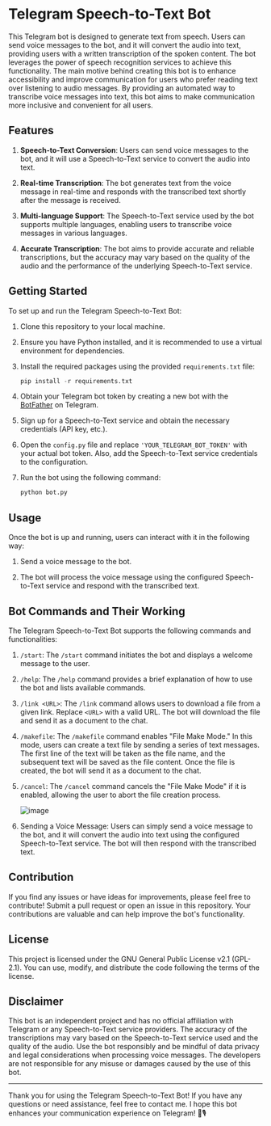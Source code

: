 # Telegram Speech-to-Text Bot

This Telegram bot is designed to generate text from speech. Users can send voice messages to the bot, and it will convert the audio into text, providing users with a written transcription of the spoken content. The bot leverages the power of speech recognition services to achieve this functionality.
The main motive behind creating this bot is to enhance accessibility and improve communication for users who prefer reading text over listening to audio messages. By providing an automated way to transcribe voice messages into text, this bot aims to make communication more inclusive and convenient for all users.

## Features

1. **Speech-to-Text Conversion**: Users can send voice messages to the bot, and it will use a Speech-to-Text service to convert the audio into text.

2. **Real-time Transcription**: The bot generates text from the voice message in real-time and responds with the transcribed text shortly after the message is received.

3. **Multi-language Support**: The Speech-to-Text service used by the bot supports multiple languages, enabling users to transcribe voice messages in various languages.

4. **Accurate Transcription**: The bot aims to provide accurate and reliable transcriptions, but the accuracy may vary based on the quality of the audio and the performance of the underlying Speech-to-Text service.

## Getting Started

To set up and run the Telegram Speech-to-Text Bot:

1. Clone this repository to your local machine.

2. Ensure you have Python installed, and it is recommended to use a virtual environment for dependencies.

3. Install the required packages using the provided `requirements.txt` file:
   ```python
   pip install -r requirements.txt
   ```

4. Obtain your Telegram bot token by creating a new bot with the [BotFather](https://t.me/BotFather) on Telegram.

5. Sign up for a Speech-to-Text service and obtain the necessary credentials (API key, etc.).

6. Open the `config.py` file and replace `'YOUR_TELEGRAM_BOT_TOKEN'` with your actual bot token. Also, add the Speech-to-Text service credentials to the configuration.

7. Run the bot using the following command:
      ```python
      python bot.py
      ```

## Usage

Once the bot is up and running, users can interact with it in the following way:

1. Send a voice message to the bot.

2. The bot will process the voice message using the configured Speech-to-Text service and respond with the transcribed text.

## Bot Commands and Their Working

The Telegram Speech-to-Text Bot supports the following commands and functionalities:

1. `/start`: The `/start` command initiates the bot and displays a welcome message to the user.

2. `/help`: The `/help` command provides a brief explanation of how to use the bot and lists available commands.

3. `/link <URL>`: The `/link` command allows users to download a file from a given link. Replace `<URL>` with a valid URL. The bot will download the file and send it as a document to the chat.

4. `/makefile`: The `/makefile` command enables "File Make Mode." In this mode, users can create a text file by sending a series of text messages. The first line of the text will be taken as the file name, and the subsequent text will be saved as the file content. Once the file is created, the bot will send it as a document to the chat.

5. `/cancel`: The `/cancel` command cancels the "File Make Mode" if it is enabled, allowing the user to abort the file creation process.
   
   ![image](https://github.com/cu-sanjay/Speech-to-Text-Bot/assets/96792511/807dc91d-0662-4573-b879-be53fe2abe92)


6. Sending a Voice Message: Users can simply send a voice message to the bot, and it will convert the audio into text using the configured Speech-to-Text service. The bot will then respond with the transcribed text.


## Contribution

If you find any issues or have ideas for improvements, please feel free to contribute! Submit a pull request or open an issue in this repository. Your contributions are valuable and can help improve the bot's functionality.

## License

This project is licensed under the GNU General Public License v2.1 (GPL-2.1). You can use, modify, and distribute the code following the terms of the license.

## Disclaimer

This bot is an independent project and has no official affiliation with Telegram or any Speech-to-Text service providers. The accuracy of the transcriptions may vary based on the Speech-to-Text service used and the quality of the audio. Use the bot responsibly and be mindful of data privacy and legal considerations when processing voice messages. The developers are not responsible for any misuse or damages caused by the use of this bot.

---

Thank you for using the Telegram Speech-to-Text Bot! If you have any questions or need assistance, feel free to contact me. I hope this bot enhances your communication experience on Telegram! 🤖🎙️
